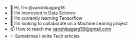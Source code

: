 - 👋 Hi, I’m @vanshikagarg18
- 👀 I’m interested in Data Science
- 🌱 I’m currently learning Tensorflow
- 💞️ I’m looking to collaborate on a Machine Learing project
- 📫 How to reach me vanshikagarg59@gmail.com
- ✨ Sometimes I write Tech articles

<!---
vanshikagarg18/vanshikagarg18 is a ✨ special ✨ repository because its `README.md` (this file) appears on your GitHub profile.
You can click the Preview link to take a look at your changes.
--->

